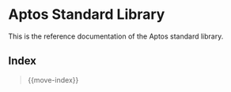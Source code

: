 # Aptos Standard Library

This is the reference documentation of the Aptos standard library.

## Index

> {{move-index}}
